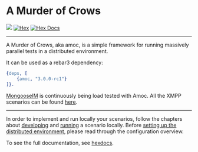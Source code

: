 # A Murder of Crows
[![](https://github.com/esl/amoc/workflows/CI/badge.svg)](https://github.com/esl/amoc/actions?query=workflow%3ACI)
[![Hex](http://img.shields.io/hexpm/v/amoc.svg)](https://hex.pm/packages/amoc)
[![Hex Docs](https://img.shields.io/badge/hex-docs-lightgreen.svg)](https://hexdocs.pm/amoc/)

----------------------------------------------------------------------------------------------
A Murder of Crows, aka amoc, is a simple framework for running massively parallel tests in a distributed environment.

It can be used as a rebar3 dependency:

```erlang
{deps, [
    {amoc, "3.0.0-rc1"}
]}.
```
[MongooseIM](https://github.com/esl/MongooseIM) is continuously being load tested with Amoc.
All the XMPP scenarios can be found [here](https://github.com/esl/amoc-arsenal-xmpp).

---------------------------------------------------------------------
In order to implement and run locally your scenarios, follow the chapters about
[developing](guides/scenario.md) and [running](guides/local-run.md) a scenario
locally.
Before [setting up the distributed environment](guides/distributed.md),
please read through the configuration overview.

To see the full documentation, see [hexdocs](https://hexdocs.pm/amoc).

